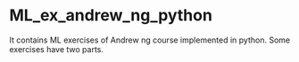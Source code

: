 # ML_ex_andrew_ng_python
It contains ML exercises of Andrew ng course implemented in python.
Some exercises have two parts.
